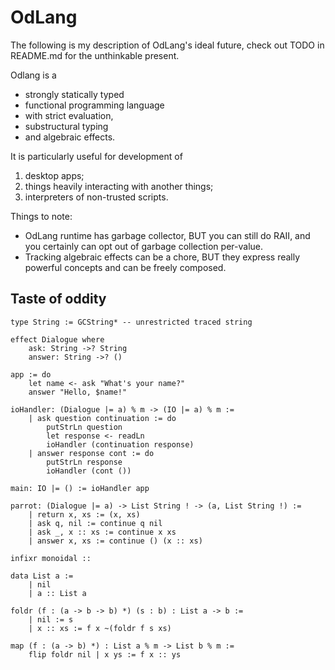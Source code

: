 # OdLang

The following is my description of OdLang's ideal future, check out TODO in
README.md for the unthinkable present.

Odlang is a

* strongly statically typed
* functional programming language
* with strict evaluation,
* substructural typing
* and algebraic effects.

It is particularly useful for development of

1. desktop apps;
2. things heavily interacting with another things;
3. interpreters of non-trusted scripts.

Things to note:

* OdLang runtime has garbage collector, BUT you can still do RAII, and you
  certainly can opt out of garbage collection per-value.
* Tracking algebraic effects can be a chore, BUT they express really powerful
  concepts and can be freely composed.

## Taste of oddity

```
type String := GCString* -- unrestricted traced string

effect Dialogue where
    ask: String ->? String
    answer: String ->? ()

app := do
    let name <- ask "What's your name?"
    answer "Hello, $name!"

ioHandler: (Dialogue |= a) % m -> (IO |= a) % m :=
    | ask question continuation := do
        putStrLn question
        let response <- readLn
        ioHandler (continuation response)
    | answer response cont := do
        putStrLn response
        ioHandler (cont ())

main: IO |= () := ioHandler app

parrot: (Dialogue |= a) -> List String ! -> (a, List String !) :=
    | return x, xs := (x, xs)
    | ask q, nil := continue q nil
    | ask _, x :: xs := continue x xs
    | answer x, xs := continue () (x :: xs)

infixr monoidal ::

data List a :=
    | nil
    | a :: List a

foldr (f : (a -> b -> b) *) (s : b) : List a -> b :=
    | nil := s
    | x :: xs := f x ~(foldr f s xs)

map (f : (a -> b) *) : List a % m -> List b % m :=
    flip foldr nil | x ys := f x :: ys
```
